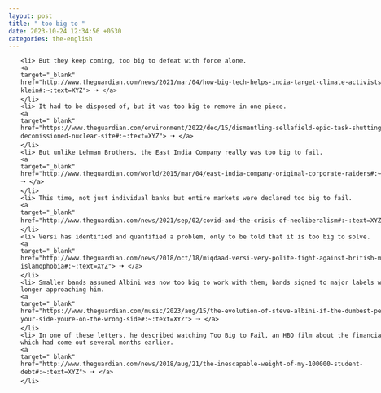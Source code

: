 ```yaml
---
layout: post
title: " too big to "
date: 2023-10-24 12:34:56 +0530
categories: the-english
---
```

<style>
    ol {
        width: 800px;
        margin: 0 auto;
    }
ol li {
    font-size: 18px;
    line-height: 1.5;
    padding-bottom: 8px;
}
</style>
<ol>

    <li> But they keep coming, too big to defeat with force alone.
    <a 
    target="_blank" 
    href="http://www.theguardian.com/news/2021/mar/04/how-big-tech-helps-india-target-climate-activists-naomi-klein#:~:text=XYZ"> 🠢 </a>
    </li>
    <li> It had to be disposed of, but it was too big to remove in one piece.
    <a 
    target="_blank" 
    href="https://www.theguardian.com/environment/2022/dec/15/dismantling-sellafield-epic-task-shutting-down-decomissioned-nuclear-site#:~:text=XYZ"> 🠢 </a>
    </li>
    <li> But unlike Lehman Brothers, the East India Company really was too big to fail.
    <a 
    target="_blank" 
    href="http://www.theguardian.com/world/2015/mar/04/east-india-company-original-corporate-raiders#:~:text=XYZ"> 🠢 </a>
    </li>
    <li> This time, not just individual banks but entire markets were declared too big to fail.
    <a 
    target="_blank" 
    href="http://www.theguardian.com/news/2021/sep/02/covid-and-the-crisis-of-neoliberalism#:~:text=XYZ"> 🠢 </a>
    </li>
    <li> Versi has identified and quantified a problem, only to be told that it is too big to solve.
    <a 
    target="_blank" 
    href="http://www.theguardian.com/news/2018/oct/18/miqdaad-versi-very-polite-fight-against-british-media-islamophobia#:~:text=XYZ"> 🠢 </a>
    </li>
    <li> Smaller bands assumed Albini was now too big to work with them; bands signed to major labels were no longer approaching him.
    <a 
    target="_blank" 
    href="https://www.theguardian.com/music/2023/aug/15/the-evolution-of-steve-albini-if-the-dumbest-person-is-on-your-side-youre-on-the-wrong-side#:~:text=XYZ"> 🠢 </a>
    </li>
    <li> In one of these letters, he described watching Too Big to Fail, an HBO film about the financial crisis, which had come out several months earlier.
    <a 
    target="_blank" 
    href="http://www.theguardian.com/news/2018/aug/21/the-inescapable-weight-of-my-100000-student-debt#:~:text=XYZ"> 🠢 </a>
    </li>